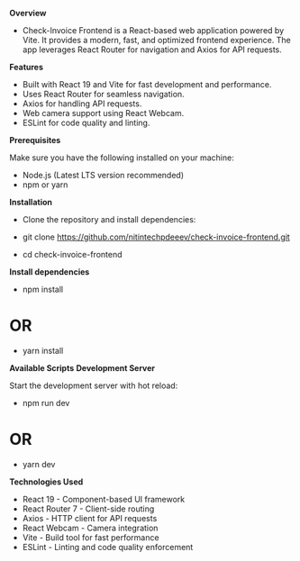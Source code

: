 **Overview**

* Check-Invoice Frontend is a React-based web application powered by Vite. It provides a modern, fast, and optimized frontend experience. The app leverages React Router for navigation and Axios for API requests.

**Features**

* Built with React 19 and Vite for fast development and performance.
* Uses React Router for seamless navigation.
* Axios for handling API requests.
* Web camera support using React Webcam.
* ESLint for code quality and linting.

**Prerequisites**

Make sure you have the following installed on your machine:
* Node.js (Latest LTS version recommended)
* npm or yarn

**Installation**
* Clone the repository and install dependencies:

* git clone https://github.com/nitintechpdeeev/check-invoice-frontend.git

* cd check-invoice-frontend

**Install dependencies**
* npm install
# OR
* yarn install

**Available Scripts**
**Development Server**

Start the development server with hot reload:

* npm run dev
# OR
* yarn dev

**Technologies Used**
* React 19 - Component-based UI framework
* React Router 7 - Client-side routing
* Axios - HTTP client for API requests
* React Webcam - Camera integration
* Vite - Build tool for fast performance
* ESLint - Linting and code quality enforcement
